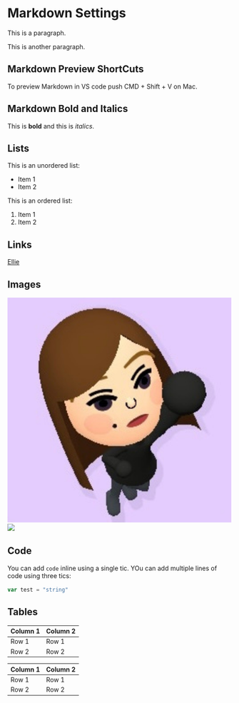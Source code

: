 
# Markdown Settings

This is a paragraph.

This is another paragraph.

## Markdown Preview ShortCuts

To preview Markdown in VS code push CMD + Shift + V on Mac.

## Markdown Bold and Italics
 This is **bold** and this is *italics*.

 ## Lists
 This is an unordered list:
 - Item 1
 - Item 2

 This is an ordered list:
 1. Item 1
 2. Item 2

 ## Links
[Ellie](https://elliedesign.framer.website/)

## Images
![EllieProfile](images/ellie.png)
<img src="ellie.png" width="100"/>

## Code
You can add `code` inline using a single tic.
YOu can add multiple lines of code using three tics:

```javascript
var test = "string"
```

## Tables

Column 1 | Column 2
-- | --
Row 1 | Row 1
Row 2 | Row 2

Column 1 | Column 2
----- | ------
Row 1 | Row 1
Row 2 | Row 2
